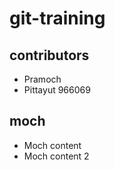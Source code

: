 # git-training

## contributors

- Pramoch
- Pittayut 966069

## moch

- Moch content
- Moch content 2